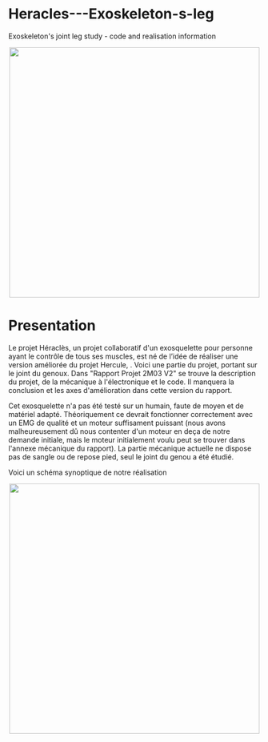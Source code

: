 # Heracles---Exoskeleton-s-leg
Exoskeleton's joint leg study - code and realisation information


<div style="text-align:center">
 <p align="center">
<img src="https://github.com/my-name-is-D/Heracles---Exoskeleton-s-leg/blob/master/images/afficheA2.jpg" width="500" >
 </p>
</div>

# Presentation 

Le projet Héraclès, un projet collaboratif d'un exosquelette pour personne ayant le contrôle de tous ses muscles, est né de l’idée de réaliser une version améliorée du projet Hercule, . Voici une partie du projet, portant sur le joint du genoux. 
Dans "Rapport Projet 2M03 V2" se trouve la description du projet, de la mécanique à l'électronique et le code. 
Il manquera la conclusion et les axes d'amélioration dans cette version du rapport. 

Cet exosquelette n'a pas été testé sur un humain, faute de moyen et de matériel adapté. Théoriquement ce devrait fonctionner correctement avec un EMG de qualité et un moteur suffisament puissant (nous avons malheureusement dû nous contenter d'un moteur en deça de notre demande initiale, mais le moteur initialement voulu peut se trouver dans l'annexe mécanique du rapport). 
La partie mécanique actuelle ne dispose pas de sangle ou de repose pied, seul le joint du genou a été étudié. 

Voici un schéma synoptique de notre réalisation

<div style="text-align:center">
 <p align="center">
<img src="https://github.com/my-name-is-D/Heracles---Exoskeleton-s-leg/blob/master/images/sch%C3%A9ma%20synoptique.PNG" width="500" >
 </p>
</div>



